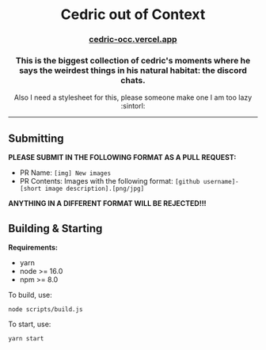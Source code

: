 <center>

# Cedric out of Context

### [cedric-occ.vercel.app](https://cedric-ooc.vercel.app/)

### This is the biggest collection of cedric's moments where he says the weirdest things in his natural habitat: the discord chats.

Also I need a stylesheet for this, please someone make one I am too lazy :sintorl:

</center>

---

## Submitting

**PLEASE SUBMIT IN THE FOLLOWING FORMAT AS A PULL REQUEST:**

- PR Name: `[img] New images`
- PR Contents: Images with the following format: `[github username]-[short image description].[png/jpg]`

**ANYTHING IN A DIFFERENT FORMAT WILL BE REJECTED!!!**

## Building & Starting

**Requirements:**

- yarn
- node >= 16.0
- npm >= 8.0

To build, use:

```
node scripts/build.js
```

To start, use:

```
yarn start
```
